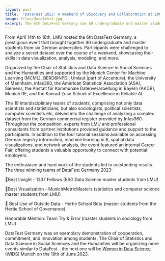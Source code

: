 ```yaml
---
layout: post
title:  "DataFest 2023: A Weekend of Discovery and Collaboration at LMU"
image: files/datafest1.jpg
excerpt: The 6th DataFest Germany saw 80 undergraduate and master students from six German universities compete in analyzing a secret dataset, showcasing their skills in data visualization, analysis, and modeling, with the support of the Chair of Statistics and Data Science in Social Sciences and the Humanities and partner institutions.
---
```


From April 14th to 16th, LMU hosted the 6th DataFest Germany, a prestigious event that brought together 80 undergraduate and master students from six German universities. Participants were challenged to analyze a secret dataset over the course of a weekend, showcasing their skills in data visualization, analysis, modeling, and more.
 
Organized by the Chair of Statistics and Data Science in Social Sciences and the Humanities and supported by the Munich Center for Machine Learning (MCML), BERD@NFDI, Umlaut (part of Accenture), the University of Mannheim, infas360, the American Statistical Association (ASA), Siemens, the Anstalt für Kommunale Datenverarbeitung in Bayern (AKDB), Munich RE, and the Konrad Zuse School of Excellence in Reliable AI.
 
The 19 interdisciplinary teams of students, comprising not only data scientists and statisticians, but also sociologists, political scientists, computer scientists etc, delved into the challenge of analyzing a complex dataset from the German commercial register provided by Infas360. Throughout the competition, experts from LMU and professional consultants from partner institutions provided guidance and support to the participants. In addition to the four tutorial sessions available on accessing German registry information, machine learning in R, spatial data visualizations, and network analysis, the event featured an internal Career Fair, offering students a valuable opportunity to connect with potential employers.
    
The enthusiasm and hard work of the students led to outstanding results. The three winning teams of DataFest Germany 2023:

🏅Best Insight - 1337 Fellows (ESG Data Science master students from LMU) 

🏅Best Visualization - MunichMetricMasters (statistics and computer science master students from LMU) 

🏅 Best Use of Outside Data - Hertie School Beta (master students from the Hertie School of Governance)

Honorable Mention: Team Try & Error (master students in sociology from LMU) 

     
DataFest Germany was an exemplary demonstration of cooperation, commitment, and innovation among students. The Chair of Statistics and Data Science in Social Sciences and the Humanities will be organizing more events similar to DataFest – the next one will be [Women in Data Science](https://sites.google.com/view/wids-munich/home) (WiDS) Munich on the 19th of June 2023.
